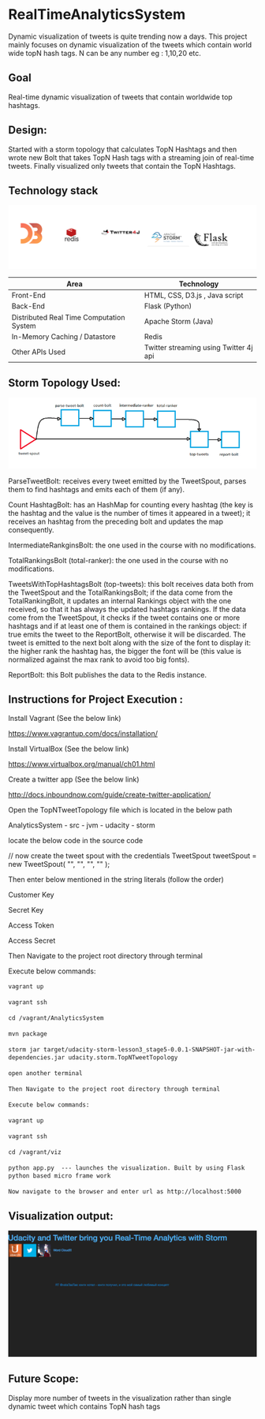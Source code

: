 # RealTimeAnalyticsSystem

Dynamic visualization of tweets is quite trending now a days.
This project mainly focuses on dynamic visualization of the tweets which contain world wide topN hash tags. N can be any number eg : 1,10,20 etc.

## Goal

Real-time dynamic visualization of tweets that contain worldwide top hashtags.

## Design:

Started with a storm topology that calculates TopN Hashtags and then wrote new Bolt that takes TopN Hash tags with a streaming join of real-time tweets. Finally visualized only tweets that contain the TopN Hashtags.

## Technology stack

![](Technologystack.png)

<table>
<thead>
<tr>
<th>Area</th>
<th>Technology</th>
</tr>
</thead>
<tbody>
    <tr>
        <td>Front-End</td>
        <td> HTML, CSS, D3.js , Java script </td>
    </tr>
    <tr>
        <td>Back-End</td>
        <td>Flask (Python) </td>
    </tr>
  <tr>
        <td>Distributed Real Time Computation System</td>
        <td>Apache Storm (Java)</td>
    </tr>
    <tr>
        <td>In-Memory Caching / Datastore</td>
        <td>Redis</td>
    </tr>
    <tr>
        <td>Other APIs Used</td>
        <td>Twitter streaming using Twitter 4j api</td>
    </tr>
</tbody>
</table>
 

## Storm Topology Used:

![](topology.png)

ParseTweetBolt: receives every tweet emitted by the TweetSpout, parses them to find hashtags and emits each of them (if any).

Count HashtagBolt: has an HashMap for counting every hashtag (the key is the hashtag and the value is the number of times it appeared in a tweet); it receives an hashtag from the preceding bolt and updates the map consequently.

IntermediateRankginsBolt: the one used in the course with no modifications.

TotalRankingsBolt (total-ranker): the one used in the course with no modifications.

TweetsWithTopHashtagsBolt (top-tweets): this bolt receives data both from the TweetSpout and the TotalRankingsBolt; if the data come from the TotalRankingBolt, it updates an internal Rankings object with the one received, so that it has always the updated hashtags rankings. If the data come from the TweetSpout, it checks if the tweet contains one or more hashtags and if at least one of them is contained in the rankings object: if true emits the tweet to the ReportBolt, otherwise it will be discarded. The tweet is emitted to the next bolt along with the size of the font to display it: the higher rank the hashtag has, the bigger the font will be (this value is normalized against the max rank to avoid too big fonts).

ReportBolt: this Bolt publishes the data to the Redis instance.

## Instructions for Project Execution :

Install Vagrant (See the below link)

https://www.vagrantup.com/docs/installation/ 

Install VirtualBox (See the below link)

https://www.virtualbox.org/manual/ch01.html

Create a twitter app (See the below link)

http://docs.inboundnow.com/guide/create-twitter-application/

Open the TopNTweetTopology file which is located in the below path 

AnalyticsSystem - src - jvm - udacity - storm  

locate the below code in the source code

   // now create the tweet spout with the credentials
    TweetSpout tweetSpout = new TweetSpout(
        "",
        "",
        "",
        ""
    );

Then enter below mentioned in the string literals (follow the order)

Customer Key

Secret Key

Access Token

Access Secret


Then Navigate to the project root directory through terminal

Execute below commands:
   
    vagrant up   

    vagrant ssh

    cd /vagrant/AnalyticsSystem

    mvn package

    storm jar target/udacity-storm-lesson3_stage5-0.0.1-SNAPSHOT-jar-with-dependencies.jar udacity.storm.TopNTweetTopology

    open another terminal

    Then Navigate to the project root directory through terminal

    Execute below commands:
   
    vagrant up   

    vagrant ssh

    cd /vagrant/viz

    python app.py  --- launches the visualization. Built by using Flask python based micro frame work

    Now navigate to the browser and enter url as http://localhost:5000

## Visualization output:

 ![](Output.png)

## Future Scope:

   Display more number of tweets in the visualization rather than single dynamic tweet which contains TopN hash tags
